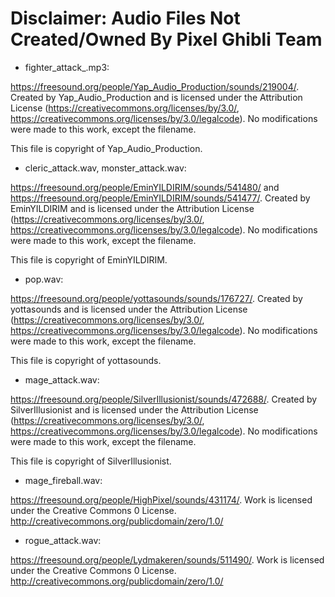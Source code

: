 # Disclaimer: Audio Files Not Created/Owned By Pixel Ghibli Team

- fighter_attack_.mp3: 

https://freesound.org/people/Yap_Audio_Production/sounds/219004/. Created by Yap_Audio_Production and is licensed under the Attribution License (https://creativecommons.org/licenses/by/3.0/, https://creativecommons.org/licenses/by/3.0/legalcode). No modifications were made to this work, except the filename.

This file is copyright of Yap_Audio_Production.

- cleric_attack.wav, monster_attack.wav:

https://freesound.org/people/EminYILDIRIM/sounds/541480/ and https://freesound.org/people/EminYILDIRIM/sounds/541477/. Created by EminYILDIRIM and is licensed under the Attribution License (https://creativecommons.org/licenses/by/3.0/, https://creativecommons.org/licenses/by/3.0/legalcode). No modifications were made to this work, except the filename.

This file is copyright of EminYILDIRIM.

- pop.wav:

https://freesound.org/people/yottasounds/sounds/176727/. Created by yottasounds and is licensed under the Attribution License (https://creativecommons.org/licenses/by/3.0/, https://creativecommons.org/licenses/by/3.0/legalcode). No modifications were made to this work, except the filename.

This file is copyright of yottasounds.


- mage_attack.wav:

https://freesound.org/people/SilverIllusionist/sounds/472688/. Created by SilverIllusionist and is licensed under the Attribution License (https://creativecommons.org/licenses/by/3.0/, https://creativecommons.org/licenses/by/3.0/legalcode). No modifications were made to this work, except the filename.

This file is copyright of SilverIllusionist.

- mage_fireball.wav:

https://freesound.org/people/HighPixel/sounds/431174/. Work is licensed under the Creative Commons 0 License. http://creativecommons.org/publicdomain/zero/1.0/

- rogue_attack.wav:

https://freesound.org/people/Lydmakeren/sounds/511490/. Work is licensed under the Creative Commons 0 License. http://creativecommons.org/publicdomain/zero/1.0/
